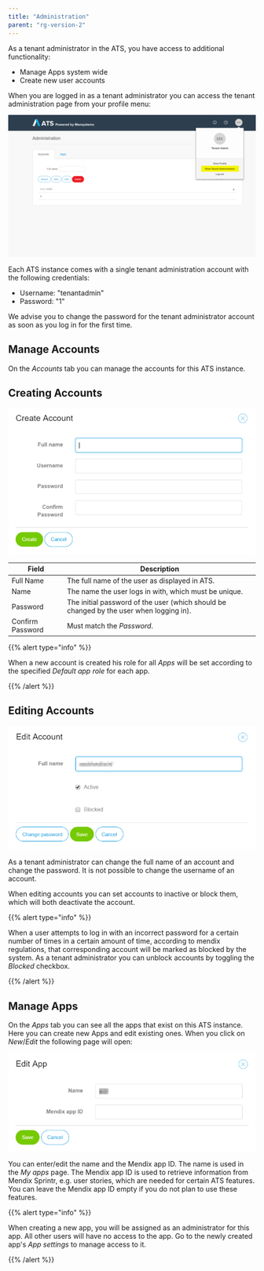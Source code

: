 ```yaml
---
title: "Administration"
parent: "rg-version-2"
---
```


As a tenant administrator in the ATS, you have access to additional functionality:

*   Manage Apps system wide
*   Create new user accounts

When you are logged in as a tenant administrator you can access the tenant administration page from your profile menu:

![Tenant administration page](attachments/administration/tenant_admin_accounts.png)

Each ATS instance comes with a single tenant administration account with the following credentials: 

* Username: "tenantadmin" 
* Password: "1"

We advise you to change the password for the tenant administrator account as soon as you log in for the first time.

## Manage Accounts

On the _Accounts_ tab you can manage the accounts for this ATS instance. 

## Creating Accounts

![Create new account dialog](attachments/administration/create_account.png)

Field | Description
--- | ---
Full Name | The full name of the user as displayed in ATS.
Name | The name the user logs in with, which must be unique.
Password | The initial password of the user (which should be changed by the user when logging in).
Confirm Password | Must match the _Password_.


{{% alert type="info" %}}

When a new account is created his role for all _Apps_ will be set according to the specified _Default app role_ for each app.

{{% /alert %}}

## Editing Accounts

![Edit account dialog](attachments/administration/edit_account.png)

As a tenant administrator can change the full name of an account and change the password. It is not possible to change the username of an account.

When editing accounts you can set accounts to inactive or block them, which will both deactivate the account. 

{{% alert type="info" %}}

When a user attempts to log in with an incorrect password for a certain number of times in a certain amount of time, according to mendix regulations, that corresponding account will be marked as blocked by the system. As a tenant administrator you can unblock accounts by toggling the _Blocked_ checkbox.

{{% /alert %}}

## Manage Apps

On the _Apps_ tab you can see all the apps that exist on this ATS instance. Here you can create new Apps and edit existing ones. When you click on _New_/_Edit_ the following page will open:

![App Create/Edit](attachments/administration/app_new_edit.png)

You can enter/edit the name and the Mendix app ID. The name is used in the _My apps_ page. The Mendix app ID is used to retrieve information from Mendix Sprintr, e.g. user stories, which are needed for certain ATS features. You can leave the Mendix app ID empty if you do not plan to use these features.

{{% alert type="info" %}}

When creating a new app, you will be assigned as an administrator for this app. All other users will have no access to the app. Go to the newly created app's _App settings_ to manage access to it.

{{% /alert %}}


